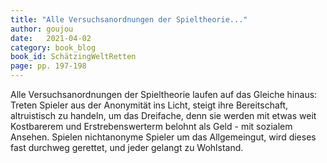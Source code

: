 ```yaml
---
title: "Alle Versuchsanordnungen der Spieltheorie..."
author: goujou
date:   2021-04-02
category: book_blog
book_id: SchätzingWeltRetten
page: pp. 197-198
---
```

Alle Versuchsanordnungen der Spieltheorie laufen auf das Gleiche hinaus: Treten Spieler aus der Anonymität ins Licht, steigt ihre Bereitschaft, altruistisch zu handeln, um das Dreifache, denn sie werden mit etwas weit Kostbarerem und Erstrebenswerterm belohnt als Geld - mit sozialem Ansehen.
Spielen nichtanonyme Spieler um das Allgemeingut, wird dieses fast durchweg gerettet, und jeder gelangt zu Wohlstand.
